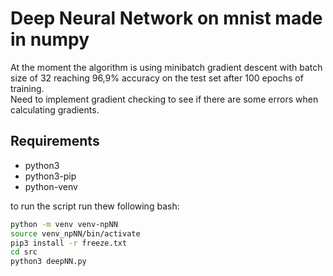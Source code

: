 # Deep Neural Network on mnist made in numpy

At the moment the algorithm is using minibatch gradient descent with batch size of 32 reaching 96,9% accuracy on the test set after 100 epochs of training.  
Need to implement gradient checking to see if there are some errors when calculating gradients.  

## Requirements
* python3
* python3-pip
* python-venv

to run the script run thew following bash:


```bash
python -m venv venv-npNN
source venv_npNN/bin/activate
pip3 install -r freeze.txt
cd src
python3 deepNN.py
```
